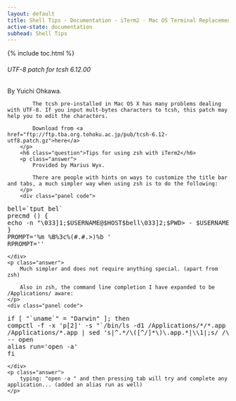```yaml
---
layout: default
title: Shell Tips - Documentation - iTerm2 - Mac OS Terminal Replacement
active-state: documentation
subhead: Shell Tips
---
```

<div class="doc-wrapper">
        {% include toc.html %}
	<section class="doc-section">
		<h6 class="question">UTF-8 patch for tcsh 6.12.00</h6>
		<p class="answer">
			By Yuichi Ohkawa.

			The tcsh pre-installed in Mac OS X has many problems dealing with UTF-8. If you input mult-bytes characters to tcsh, this patch may help you to edit the characters.

			Download from <a href="ftp://ftp.tba.org.tohoku.ac.jp/pub/tcsh-6.12-utf8.patch.gz">here</a>
		</p>
		<h6 class="question">Tips for using zsh with iTerm2</h6>
		<p class="answer">
			Provided by Marius Wyx.

			There are people with hints on ways to customize the title bar and tabs, a much simpler way when using zsh is to do the following:
		</p>
		<div class="panel code">
<pre>
bell=`tput bel` 
precmd () { 
echo -n "\033]1;$USERNAME@$HOST$bell\033]2;$PWD> - $USERNAME@$HOST ($status)$bell" 
} 
PROMPT='%m %B%3c%(#.#.>)%b ' 
RPROMPT=''
</pre>
	</div>
	<p class="answer">
		Much simpler and does not require anything special. (apart from zsh)
		
		Also in zsh, the command line completion I have expanded to be /Applications/ aware:
	</p>
	<div class="panel code">
<pre>
if [ "`uname`" = "Darwin" ]; then 
compctl -f -x 'p[2]' -s "`/bin/ls -d1 /Applications/*/*.app 
/Applications/*.app | sed 's|^.*/\([^/]*\)\.app.*|\\1|;s/ /\\\\ /g'`" 
-- open 
alias run='open -a' 
fi
</pre>
	</div>
	<p class="answer">
		typing: "open -a " and then pressing tab will try and complete any application... (added an alias run as well)
	</p>	
</section>
</div>

